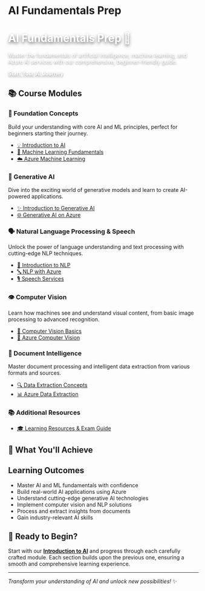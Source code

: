 # AI Fundamentals Prep

<style>
/* Hide the automatic page title that shows "Home" */
.md-content__inner h1:first-child,
.md-typeset h1:first-child,
.md-content h1:first-of-type,
article h1:first-child,
main h1:first-child,
.md-content__inner > h1:first-child,
.md-typeset > h1:first-child {
    display: none !important;
    visibility: hidden !important;
    height: 0 !important;
    margin: 0 !important;
    padding: 0 !important;
}

/* More aggressive hiding */
h1:contains("Home") {
    display: none !important;
}

/* Nuclear option - hide any h1 that's not in our hero section */
.md-content__inner > h1:not(.hero-title) {
    display: none !important;
}
</style>

<div class="hero-section">
  <div class="hero-content">
    <h1 class="hero-title" style="color: #ffffff !important; text-shadow: 0 4px 8px rgba(0,0,0,0.6) !important;">AI Fundamentals Prep 🚀</h1>
    <p class="hero-subtitle" style="color: #ffffff !important; text-shadow: 0 2px 4px rgba(0,0,0,0.5) !important; opacity: 1 !important;">Master the fundamentals of artificial intelligence, machine learning, and Azure AI services with our comprehensive, beginner-friendly guide.</p>
    <a href="00-introduction/index.md" class="hero-cta" style="color: #ffffff !important; font-weight: 700 !important; text-shadow: 0 2px 4px rgba(0,0,0,0.4) !important;">Start Your AI Journey</a>
  </div>
</div>

## 📚 Course Modules

### 🎯 Foundation Concepts
Build your understanding with core AI and ML principles, perfect for beginners starting their journey.

- [💡 Introduction to AI](00-introduction/index.md)
- [🤖 Machine Learning Fundamentals](01-machinelearning/index.md)
- [☁️ Azure Machine Learning](02-Azure-ML/index.md)

### 🎨 Generative AI
Dive into the exciting world of generative models and learn to create AI-powered applications.

- [✨ Introduction to Generative AI](03-genai-intro/index.md)
- [🌐 Generative AI on Azure](04-genai-azure/index.md)

### 🗣️ Natural Language Processing & Speech
Unlock the power of language understanding and text processing with cutting-edge NLP techniques.

- [📝 Introduction to NLP](05-intoNLP/index.md)
- [🔤 NLP with Azure](06-NLPAzure/index.md)
- [🎙️ Speech Services](06-speech/index.md)

### 👁️ Computer Vision
Learn how machines see and understand visual content, from basic image processing to advanced recognition.

- [🎯 Computer Vision Basics](07-computervision/index.md)
- [👀 Azure Computer Vision](08-azurecomputervision/index.md)

### 📄 Document Intelligence
Master document processing and intelligent data extraction from various formats and sources.

- [🔍 Data Extraction Concepts](09-dataextraction/index.md)
- [📊 Azure Data Extraction](10-azuredataextraction/index.md)

### 📚 Additional Resources
- [🎓 Learning Resources & Exam Guide](11-resources/index.md)

## 🎯 What You'll Achieve

<div class="learning-objectives">
  <h2>Learning Outcomes</h2>
  <ul>
    <li>Master AI and ML fundamentals with confidence</li>
    <li>Build real-world AI applications using Azure</li>
    <li>Understand cutting-edge generative AI technologies</li>
    <li>Implement computer vision and NLP solutions</li>
    <li>Process and extract insights from documents</li>
    <li>Gain industry-relevant AI skills</li>
  </ul>
</div>

## 🚀 Ready to Begin?

Start with our **[Introduction to AI](00-introduction/index.md)** and progress through each carefully crafted module. Each section builds upon the previous one, ensuring a smooth and comprehensive learning experience.

---

*Transform your understanding of AI and unlock new possibilities!* ✨
